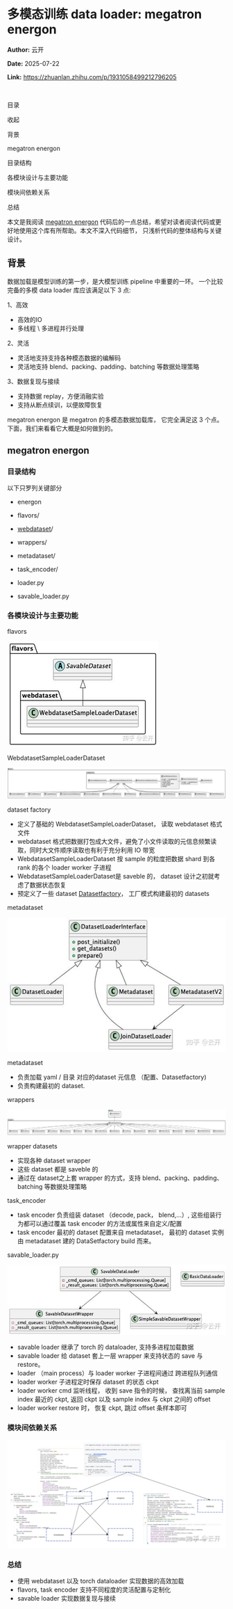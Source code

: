 # 多模态训练 data loader: megatron energon

**Author:** 云开

**Date:** 2025-07-22

**Link:** https://zhuanlan.zhihu.com/p/1931058499212796205

​

目录

收起

背景

megatron energon

目录结构

各模块设计与主要功能

模块间依赖关系

总结

本文是我阅读 [megatron energon](https://zhida.zhihu.com/search?content_id=260691882&content_type=Article&match_order=1&q=megatron+energon&zhida_source=entity) 代码后的一点总结，希望对读者阅读代码或更好地使用这个库有所帮助。本文不深入代码细节， 只浅析代码的整体结构与关键设计。

## 背景

数据加载是模型训练的第一步，是大模型训练 pipeline 中重要的一环。 一个比较完备的多模 data loader 库应该满足以下 3 点:

1、高效

-   高效的IO
-   多线程 \\ 多进程并行处理

2、灵活

-   灵活地支持支持各种模态数据的编解码
-   灵活地支持 blend、packing、padding、batching 等数据处理策略

3、数据复现与接续

-   支持数据 replay，方便消融实验
-   支持从断点续训，以便故障恢复

megatron energon 是 megatron 的多模态数据加载库， 它完全满足这 3 个点。 下面，我们来看看它大概是如何做到的。

## megatron energon

### 目录结构

以下只罗列关键部分

-   energon

-   flavors/

-   [webdataset](https://zhida.zhihu.com/search?content_id=260691882&content_type=Article&match_order=1&q=webdataset&zhida_source=entity)/

-   wrappers/
-   metadataset/
-   task\_encoder/
-   loader.py
-   savable\_loader.py

### 各模块设计与主要功能

flavors

![](images/v2-4f82a7d1a3134a0a00464eed78966160_1440w_bdb5728d6ad5.jpg)

WebdatasetSampleLoaderDataset

![](images/v2-4321d7ffe858e54dfc72bfb7481f8b6b_1440w_b042f9b78c0a.jpg)

dataset factory

-   定义了基础的 WebdatasetSampleLoaderDataset， 读取 webdataset 格式文件
-   webdataset 格式把数据打包成大文件，避免了小文件读取的元信息频繁读取，同时大文件顺序读取也有利于充分利用 IO 带宽
-   WebdatasetSampleLoaderDataset 按 sample 的粒度把数据 shard 到各rank 的各个 loader worker 子进程
-   WebdatasetSampleLoaderDataset是 saveble 的， dataset 设计之初就考虑了数据状态恢复
-   预定义了一些 dataset [Datasetfactory](https://zhida.zhihu.com/search?content_id=260691882&content_type=Article&match_order=1&q=Datasetfactory&zhida_source=entity)， 工厂模式构建最初的 datasets

metadataset

![](images/v2-5ba8d3bda35bbdbe62c6bf8bf1c0e73f_1440w_c9a93e5ec46f.jpg)

metadataset

-   负责加载 yaml / 目录 对应的dataset 元信息 （配置、Datasetfactory)
-   负责构建最初的 dataset.

wrappers

![](images/v2-d29fe55498252300324bcc6e11b4e030_1440w_36edf9109624.jpg)

wrapper datasets

-   实现各种 dataset wrapper
-   这些 dataset 都是 saveble 的
-   通过在 dataset之上套 wrapper 的方式，支持 blend、packing、padding、batching 等数据处理策略

task\_encoder

-   task encoder 负责组装 dataset （decode, pack， blend,...）, 这些组装行为都可以通过覆盖 task encoder 的方法或属性来自定义/配置
-   task encoder 最初的 dataset 配置来自 metadataset， 最初的 dataset 实例由 metadataset 建的 DataSetfactory build 而来。

savable\_loader.py

![](images/v2-1a5e4017f547725df00cb4ffe8811d06_1440w_6c577d04bda7.jpg)

-   savable loader 继承了 torch 的 dataloader, 支持多进程加载数据
-   savable loader 给 dataset 套上一层 wrapper 来支持状态的 save 与 restore。
-   loader （main process）与 loader worker 子进程间通过 跨进程队列通信
-   loader worker 子进程定时保存 dataset 的状态 ckpt
-   loader worker cmd 监听线程， 收到 save 指令的时候， 查找离当前 sample index 最近的 ckpt, 返回 ckpt 以及 sample index 与 ckpt 之间的 offset
-   loader worker restore 时， 恢复 ckpt, 跳过 offset 条样本即可

### 模块间依赖关系

![](images/v2-6449e79f2d4cafd103d61c8bf1f9dc84_1440w_5bbdc61e8c0c.jpg)

  

  

### 总结

-   使用 webdataset 以及 torch dataloader 实现数据的高效加载
-   flavors, task encoder 支持不同程度的灵活配置与定制化
-   savable loader 实现数据复现与接续